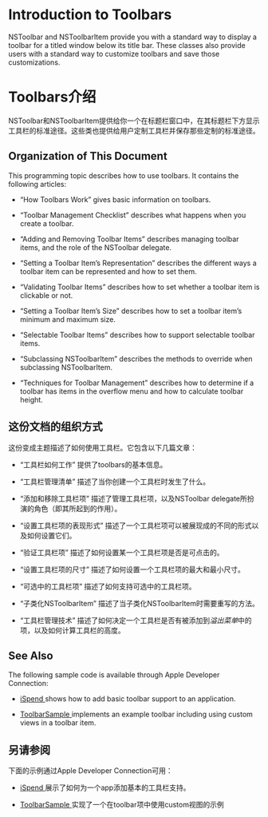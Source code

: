 # Introduction to Toolbars

NSToolbar and NSToolbarItem provide you with a standard way to display a toolbar for a titled window below its title bar. These classes also provide users with a standard way to customize toolbars and save those customizations.

# Toolbars介绍

NSToolbar和NSToolbarItem提供给你一个在标题栏窗口中，在其标题栏下方显示工具栏的标准途径。这些类也提供给用户定制工具栏并保存那些定制的标准途径。



## Organization of This Document

This programming topic describes how to use toolbars. It contains the following articles:

* “How Toolbars Work” gives basic information on toolbars.

* “Toolbar Management Checklist” describes what happens when you create a toolbar.

* “Adding and Removing Toolbar Items” describes managing toolbar items, and the role of the NSToolbar delegate.

* “Setting a Toolbar Item’s Representation” describes the different ways a toolbar item can be represented and how to set them.

* “Validating Toolbar Items” describes how to set whether a toolbar item is clickable or not.

* “Setting a Toolbar Item’s Size” describes how to set a toolbar item’s minimum and maximum size.

* “Selectable Toolbar Items” describes how to support selectable toolbar items.

* “Subclassing NSToolbarItem” describes the methods to override when subclassing NSToolbarItem.

* “Techniques for Toolbar Management” describes how to determine if a toolbar has items in the overflow menu and how to calculate
toolbar height.

## 这份文档的组织方式

这份变成主题描述了如何使用工具栏。它包含以下几篇文章：

* “工具栏如何工作” 提供了toolbars的基本信息。

* “工具栏管理清单” 描述了当你创建一个工具栏时发生了什么。

* “添加和移除工具栏项” 描述了管理工具栏项，以及NSToolbar delegate所扮演的角色（即其所起到的作用）。

* “设置工具栏项的表现形式” 描述了一个工具栏项可以被展现成的不同的形式以及如何设置它们。

* “验证工具栏项” 描述了如何设置某一个工具栏项是否是可点击的。

* “设置工具栏项的尺寸” 描述了如何设置一个工具栏项的最大和最小尺寸。

* “可选中的工具栏项” 描述了如何支持可选中的工具栏项。

* “子类化NSToolbarItem” 描述了当子类化NSToolbarItem时需要重写的方法。

* “工具栏管理技术” 描述了如何决定一个工具栏是否有被添加到*溢出菜单*中的项，以及如何计算工具栏的高度。


## See Also

The following sample code is available through Apple Developer Connection:

* [ iSpend ]( https://developer.apple.com/library/mac/samplecode/iSpend/Introduction/Intro.html#//apple_ref/doc/uid/DTS10003625 ) shows how to add basic toolbar support to an application.

* [ ToolbarSample ]( https://developer.apple.com/library/mac/samplecode/ToolbarSample/Introduction/Intro.html#//apple_ref/doc/uid/DTS10000413 ) implements an example toolbar including using custom views in a toolbar item.

## 另请参阅

下面的示例通过Apple Developer Connection可用：

* [ iSpend ]( https://developer.apple.com/library/mac/samplecode/iSpend/Introduction/Intro.html#//apple_ref/doc/uid/DTS10003625 ) 展示了如何为一个app添加基本的工具栏支持。

* [ ToolbarSample ]( https://developer.apple.com/library/mac/samplecode/ToolbarSample/Introduction/Intro.html#//apple_ref/doc/uid/DTS10000413 ) 实现了一个在toolbar项中使用custom视图的示例